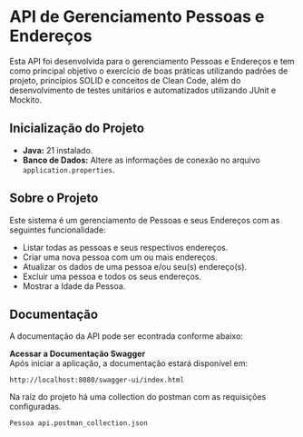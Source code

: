 
# API de Gerenciamento Pessoas e Endereços

Esta API foi desenvolvida para o gerenciamento Pessoas e Endereços e tem como principal objetivo o exercício de boas práticas utilizando padrões de projeto, princípios SOLID e conceitos de Clean Code, além do desenvolvimento de testes unitários e automatizados utilizando JUnit e Mockito.

## Inicialização do Projeto

- **Java:** 21 instalado.
- **Banco de Dados:** Altere as informações de conexão no arquivo `application.properties`.

## Sobre o Projeto

Este sistema é um gerenciamento de Pessoas e seus Endereços com as seguintes funcionalidade:
- Listar todas as pessoas e seus respectivos endereços.
- Criar uma nova pessoa com um ou mais endereços.
- Atualizar os dados de uma pessoa e/ou seu(s) endereço(s).
- Excluir uma pessoa e todos os seus endereços.
- Mostrar a Idade da Pessoa.

## Documentação
A documentação da API pode ser econtrada conforme abaixo:

**Acessar a Documentação Swagger**  
Após iniciar a aplicação, a documentação estará disponível em:
   ```
   http://localhost:8080/swagger-ui/index.html
   ```
Na raíz do projeto há uma collection do postman com as requisições configuradas.
   ```
   Pessoa api.postman_collection.json
   ```
